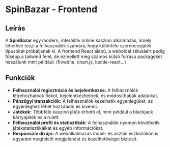 # SpinBazar - Frontend

## Leírás

A **SpinBazar** egy modern, interaktív online kaszinó alkalmazás, amely lehetővé teszi a felhasználók számára, hogy különféle szerencsejáték típusokat próbáljanak ki. A frontend React alapú, a weboldal stílusáért pedig főképp a tailwind felel, de ezmellett még számos külső forrású packageket haszálunk mint például: (flowbite, chart.js, lucide-react...)

## Funkciók

- **Felhasználói regisztráció és bejelentkezés:** A felhasználók létrehozhatnak fiókot, bejelentkezhetnek, és módosíthatják adataikat.
- **Pénzügyi tranzakciók:** A felhasználók kezelhetik egyenlegüket, az egyenleghez lehet hozzáadni és kivenni.
- **Játékok:** Többféle kaszinó játék érhető el, mint például a blackjack kártyajáték és a rulett.
- **Felhasználói profil és statisztikák:** A felhasználók nyomon követhetik játékstatisztikáikat és egyéb információkat.
- **Responszív dizájn:** A webalkalmazás mobil- és asztali eszközökön is egyaránt megfelelő megjelenést és kezelhetőséget biztosít.
